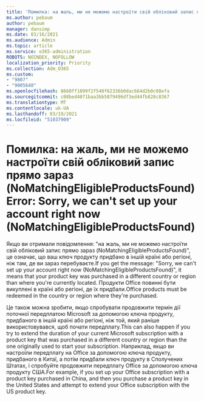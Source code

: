 ```yaml
---
title: 'Помилка: на жаль, ми не можемо настроїти свій обліковий запис прямо зараз (NoMatchingEligibleProductsFound)'
ms.author: pebaum
author: pebaum
manager: dansimp
ms.date: 03/16/2021
ms.audience: Admin
ms.topic: article
ms.service: o365-administration
ROBOTS: NOINDEX, NOFOLLOW
localization_priority: Priority
ms.collection: Adm_O365
ms.custom:
- "9807"
- "9005648"
ms.openlocfilehash: 8660ff1099f2f540f62336b0dac664d2b0c08efa
ms.sourcegitcommit: c08bed4071baa3bb5879496df3ed44fb828c8367
ms.translationtype: MT
ms.contentlocale: uk-UA
ms.lasthandoff: 03/19/2021
ms.locfileid: "51037909"
---
```

# <a name="error-sorry-we-cant-set-up-your-account-right-now-nomatchingeligibleproductsfound"></a><span data-ttu-id="d0eee-102">Помилка: на жаль, ми не можемо настроїти свій обліковий запис прямо зараз (NoMatchingEligibleProductsFound)</span><span class="sxs-lookup"><span data-stu-id="d0eee-102">Error: Sorry, we can't set up your account right now (NoMatchingEligibleProductsFound)</span></span>

<span data-ttu-id="d0eee-103">Якщо ви отримали повідомлення: "на жаль, ми не можемо настроїти свій обліковий запис прямо зараз (NoMatchingEligibleProductsFound)", це означає, що ваш ключ продукту придбано в іншій країні або регіоні, ніж там, де ви зараз перебуваєте.</span><span class="sxs-lookup"><span data-stu-id="d0eee-103">If you get the message: "Sorry, we can't set up your account right now (NoMatchingEligibleProductsFound)", it means that your product key was purchased in a different country or region than where you're currently located.</span></span> <span data-ttu-id="d0eee-104">Продукти Office повинні бути викуплені в країні або регіоні, де їх придбали.</span><span class="sxs-lookup"><span data-stu-id="d0eee-104">Office products must be redeemed in the country or region where they're purchased.</span></span>

<span data-ttu-id="d0eee-105">Це також можна зробити, якщо спробувати продовжити термін дії поточної передплатою Microsoft за допомогою ключа продукту, придбаного в іншій країні або регіоні, ніж той, який раніше використовувався, щоб почати передплату.</span><span class="sxs-lookup"><span data-stu-id="d0eee-105">This can also happen if you try to extend the duration of your current Microsoft subscription with a product key that was purchased in a different country or region than the one originally used to start your subscription.</span></span> <span data-ttu-id="d0eee-106">Наприклад, якщо ви настроїли передплату на Office за допомогою ключа продукту, придбаного в Китаї, а потім придбали ключ продукту в Сполучених Штатах, і спробуйте продовжити передплату Office за допомогою ключа продукту США.</span><span class="sxs-lookup"><span data-stu-id="d0eee-106">For example, if you set up your Office subscription with a product key purchased in China, and then you purchase a product key in the United States and attempt to extend your Office subscription with the US product key.</span></span>